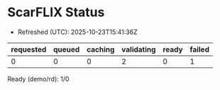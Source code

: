 ﻿# ScarFLIX Status

* Refreshed (UTC): 2025-10-23T15:41:36Z

| requested | queued | caching | validating | ready | failed |
|-----------|--------|---------|------------|-------|--------|
| 0 | 0 | 0 | 2 | 0 | 1 |

Ready (demo/rd): 1/0
